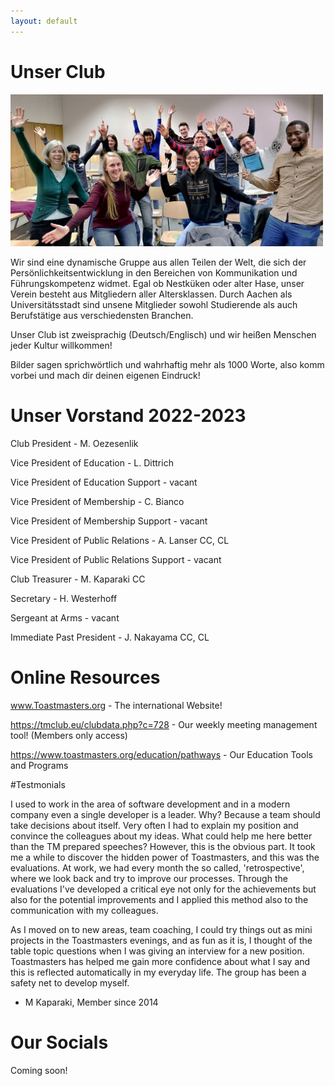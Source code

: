 ```yaml
---
layout: default
---
```


# Unser Club

<img src="/assets/images/tmclubgrouppic2.jpeg" width="500">

Wir sind eine dynamische Gruppe aus allen Teilen der Welt, die sich der Persönlichkeitsentwicklung in den Bereichen von Kommunikation und Führungskompetenz widmet.
Egal ob Nestküken oder alter Hase, unser Verein besteht aus Mitgliedern aller Altersklassen.
Durch Aachen als Universitätsstadt sind unsene Mitglieder sowohl Studierende als auch Berufstätige aus verschiedensten Branchen.

Unser Club ist zweisprachig (Deutsch/Englisch) und wir heißen Menschen jeder Kultur willkommen!

Bilder sagen sprichwörtlich und wahrhaftig mehr als 1000 Worte, also komm vorbei und mach dir deinen eigenen Eindruck!

# Unser Vorstand 2022-2023

Club President - M. Oezesenlik

Vice President of Education - L. Dittrich

Vice President of Education Support - vacant

Vice President of Membership - C. Bianco

Vice President of Membership Support - vacant

Vice President of Public Relations - A. Lanser CC, CL

Vice President of Public Relations Support - vacant

Club Treasurer - M. Kaparaki CC

Secretary - H. Westerhoff

Sergeant at Arms - vacant

Immediate Past President - J. Nakayama CC, CL


# Online Resources

www.Toastmasters.org - The international Website!


https://tmclub.eu/clubdata.php?c=728 - Our weekly meeting management tool!  (Members only access)


https://www.toastmasters.org/education/pathways - Our Education Tools and Programs


#Testmonials

I used to work in the area of software development and in a modern company even a single developer is a leader. Why? Because a team should take decisions about itself.  Very often I had to explain my position and convince the colleagues about my ideas. What could help me here better than the TM prepared speeches?
However, this is the obvious part. It took me a while to discover the hidden power of Toastmasters, and this was the evaluations. At work, we had every month the so called, 'retrospective', where we look back and try to improve our processes. Through the evaluations I've developed a critical eye not only for the achievements but also for the potential improvements and I applied this method also to the communication with my colleagues.

As I moved on to new areas, team coaching, I could try things out as mini projects in the Toastmasters evenings, and as fun as it is, I thought of the table topic questions when I was giving an interview for a new position.
Toastmasters has helped me gain more confidence about what I say and this is reflected automatically in my everyday life. The group has been a safety net to develop myself.

- M Kaparaki, Member since 2014

# Our Socials

Coming soon!



